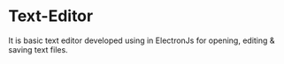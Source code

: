 # Text-Editor
It is basic text editor developed using in ElectronJs for opening, editing &amp; saving text files.
